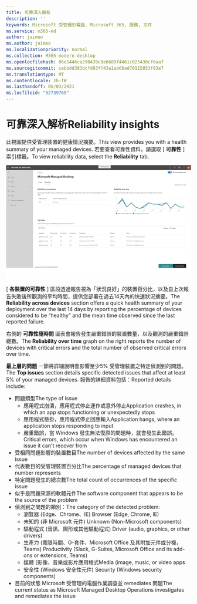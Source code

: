 ```yaml
---
title: 可靠深入解析
description: ''
keywords: Microsoft 受管理的電腦, Microsoft 365, 服務, 文件
ms.service: m365-md
author: jaimeo
ms.author: jaimeo
ms.localizationpriority: normal
ms.collection: M365-modern-desktop
ms.openlocfilehash: 06e1446ca290439c9e6689f4461c825438cf6aaf
ms.sourcegitcommit: cebbdd393dcfd93ff43a1ab66ad70115853f83e7
ms.translationtype: MT
ms.contentlocale: zh-TW
ms.lasthandoff: 06/03/2021
ms.locfileid: "52739765"
---
```

# <a name="reliability-insights"></a><span data-ttu-id="84fcf-103">可靠深入解析</span><span class="sxs-lookup"><span data-stu-id="84fcf-103">Reliability insights</span></span>

<span data-ttu-id="84fcf-104">此視圖提供受管理裝置的健康情況摘要。</span><span class="sxs-lookup"><span data-stu-id="84fcf-104">This view provides you with a health summary of your managed devices.</span></span> <span data-ttu-id="84fcf-105">若要查看可靠性資料，請選取 [ **可靠性** ] 索引標籤。</span><span class="sxs-lookup"><span data-stu-id="84fcf-105">To view reliability data, select the **Reliability** tab.</span></span>


![可靠性窗格：左上方各裝置的可靠性、右上方的可靠性，右上方的 [最大問題] 表格。](../../media/insights_reliability.png)

<span data-ttu-id="84fcf-108">[ **各裝置的可靠性** ] 區段透過報告視為「狀況良好」的裝置百分比，以及自上次報告失敗後所觀測的平均時間，提供您部署在過去14天內的快速狀況摘要。</span><span class="sxs-lookup"><span data-stu-id="84fcf-108">The **Reliability across devices** section offers a quick health summary of your deployment over the last 14 days by reporting the percentage of devices considered to be “healthy” and the mean time observed since the last reported failure.</span></span> 

 
<span data-ttu-id="84fcf-109">右側的 **可靠性隨時間** 圖表會報告發生嚴重錯誤的裝置數量，以及觀測的嚴重錯誤總數。</span><span class="sxs-lookup"><span data-stu-id="84fcf-109">The **Reliability over time** graph on the right reports the number of devices with critical errors and the total number of observed critical errors over time.</span></span>

<span data-ttu-id="84fcf-110">**最上層的問題** 一節將詳細說明會影響至少5% 受管理裝置之特定偵測到的問題。</span><span class="sxs-lookup"><span data-stu-id="84fcf-110">The **Top issues** section details specific detected issues that affect at least 5% of your managed devices.</span></span> <span data-ttu-id="84fcf-111">報告的詳細資料包括：</span><span class="sxs-lookup"><span data-stu-id="84fcf-111">Reported details include:</span></span>

- <span data-ttu-id="84fcf-112">問題類型</span><span class="sxs-lookup"><span data-stu-id="84fcf-112">The type of issue</span></span>
    - <span data-ttu-id="84fcf-113">應用程式崩潰，應用程式停止運作或意外停止</span><span class="sxs-lookup"><span data-stu-id="84fcf-113">Application crashes, in which an app stops functioning or unexpectedly stops</span></span>
    - <span data-ttu-id="84fcf-114">應用程式懸掛，應用程式停止回應輸入</span><span class="sxs-lookup"><span data-stu-id="84fcf-114">Application hangs, where an application stops responding to input</span></span>
    - <span data-ttu-id="84fcf-115">嚴重錯誤，當 Windows 發生無法復原的問題時，就會發生此錯誤。</span><span class="sxs-lookup"><span data-stu-id="84fcf-115">Critical errors, which occur when Windows has encountered an issue it can't recover from</span></span>
- <span data-ttu-id="84fcf-116">受相同問題影響的裝置數目</span><span class="sxs-lookup"><span data-stu-id="84fcf-116">The number of devices affected by the same issue</span></span>
- <span data-ttu-id="84fcf-117">代表數目的受管理裝置百分比</span><span class="sxs-lookup"><span data-stu-id="84fcf-117">The percentage of managed devices that number represents</span></span>
- <span data-ttu-id="84fcf-118">特定問題發生的總次數</span><span class="sxs-lookup"><span data-stu-id="84fcf-118">The total count of occurrences of the specific issue</span></span>
- <span data-ttu-id="84fcf-119">似乎是問題來源的軟體元件</span><span class="sxs-lookup"><span data-stu-id="84fcf-119">The software component that appears to be the source of the problem</span></span>
- <span data-ttu-id="84fcf-120">偵測到之問題的類別：</span><span class="sxs-lookup"><span data-stu-id="84fcf-120">The category of the detected problem:</span></span>
    - <span data-ttu-id="84fcf-121">瀏覽器 (Edge、Chrome、IE) </span><span class="sxs-lookup"><span data-stu-id="84fcf-121">Browser (Edge, Chrome, IE)</span></span>
    - <span data-ttu-id="84fcf-122">未知的 (非 Microsoft 元件) </span><span class="sxs-lookup"><span data-stu-id="84fcf-122">Unknown (Non-Microsoft components)</span></span>
    - <span data-ttu-id="84fcf-123">驅動程式 (音訊、圖形或其他驅動程式) </span><span class="sxs-lookup"><span data-stu-id="84fcf-123">Driver (audio, graphics, or other drivers)</span></span>
    - <span data-ttu-id="84fcf-124">生產力 (寬限時間、G-套件、Microsoft Office 及其附加元件或分機，Teams) </span><span class="sxs-lookup"><span data-stu-id="84fcf-124">Productivity (Slack, G-Suites, Microsoft Office and its add-ons or extensions, Teams)</span></span>
    - <span data-ttu-id="84fcf-125">媒體 (影像、音樂或影片應用程式</span><span class="sxs-lookup"><span data-stu-id="84fcf-125">Media (image, music, or video apps</span></span>
    - <span data-ttu-id="84fcf-126">安全性 (Windows 安全性元件) </span><span class="sxs-lookup"><span data-stu-id="84fcf-126">Security (Windows security components)</span></span>
- <span data-ttu-id="84fcf-127">目前的狀態 Microsoft 受管理的電腦作業調查並 remediates 問題</span><span class="sxs-lookup"><span data-stu-id="84fcf-127">The current status as Microsoft Managed Desktop Operations investigates and remediates the issue</span></span>

